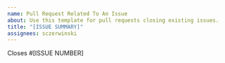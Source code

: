 ```yaml
---
name: Pull Request Related To An Issue
about: Use this template for pull requests closing existing issues.
title: "[ISSUE SUMMARY]"
assignees: sczerwinski
---
```


Closes #[ISSUE NUMBER]

